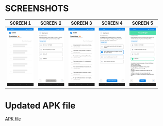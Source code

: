 # SCREENSHOTS

 | SCREEN 1 | SCREEN 2 | SCREEN 3 | SCREEN 4 | SCREEN 5 |
 --------------|------------|-------------|-------------|-------------|
 | ![](Images/img6.jpg) | ![](Images/img7.jpg)  | ![](Images/img8.jpg) | ![](Images/img9.jpg) | ![](Images/img10.jpg)
 
 # Updated APK file
 
 [APK file](https://drive.google.com/drive/folders/1WZULPOeYx6ATYsMgNWcBKUKaybYG09Im)
 
